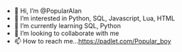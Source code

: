 - 👋 Hi, I’m @PopularAlan
- 👀 I’m interested in Python, SQL, Javascript, Lua, HTML
- 🌱 I’m currently learning SQL, Python
- 💞️ I’m looking to collaborate with me
- 📫 How to reach me...https://padlet.com/Popular_boy

<!---
PopularAlan/PopularAlan is a ✨ special ✨ repository because its `README.md` (this file) appears on your GitHub profile.
You can click the Preview link to take a look at your changes.
--->
